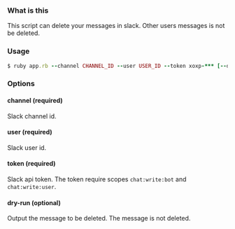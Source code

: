 ### What is this
This script can delete your messages in slack.
Other users messages is not be deleted.

### Usage

```ruby
$ ruby app.rb --channel CHANNEL_ID --user USER_ID --token xoxp-*** [--dry-run]
```

### Options

#### channel (required)
Slack channel id.

#### user (required)
Slack user id.

#### token (required)
Slack api token. The token require scopes `chat:write:bot` and `chat:write:user`.

#### dry-run (optional)
Output the message to be deleted. The message is not deleted.